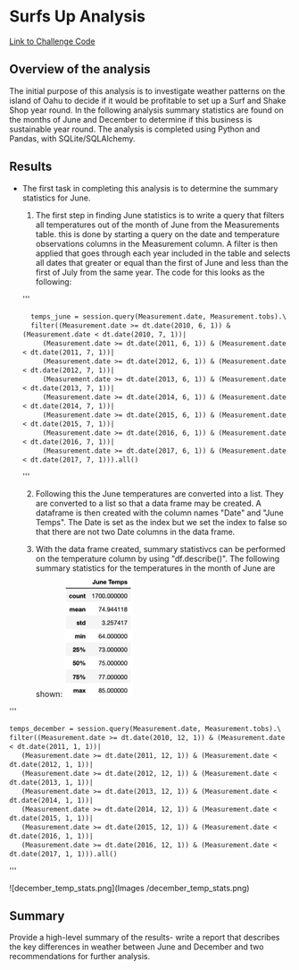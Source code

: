 # Surfs Up Analysis

[Link to Challenge Code](https://github.com/c-geisel/Surfs_Up/blob/main/SurfsUp_Challenge.ipynb)

## Overview of the analysis 
The initial purpose of this analysis is to investigate weather patterns on the island of Oahu to decide if it would be profitable to set up a Surf and Shake Shop year round. In the following analysis summary statistics are found on the months of June and December to determine if this business is sustainable year round. The analysis is completed using Python and Pandas, with SQLite/SQLAlchemy.

## Results 
- The first task in completing this analysis is to determine the summary statistics for June.
    1. The first step in finding June statistics is to write a query that filters all temperatures out of the month of June from the Measurements table. this is      done by starting a query on the date and temperature observations columns in the Measurement column. A filter is then applied that goes through each year           included in the table and selects all dates that greater or equal than the first of June and less than the first of July from the same year. The code for this looks as the following:

    '''

        temps_june = session.query(Measurement.date, Measurement.tobs).\
        filter((Measurement.date >= dt.date(2010, 6, 1)) & (Measurement.date < dt.date(2010, 7, 1))|
           (Measurement.date >= dt.date(2011, 6, 1)) & (Measurement.date < dt.date(2011, 7, 1))|
           (Measurement.date >= dt.date(2012, 6, 1)) & (Measurement.date < dt.date(2012, 7, 1))|
           (Measurement.date >= dt.date(2013, 6, 1)) & (Measurement.date < dt.date(2013, 7, 1))|
           (Measurement.date >= dt.date(2014, 6, 1)) & (Measurement.date < dt.date(2014, 7, 1))|
           (Measurement.date >= dt.date(2015, 6, 1)) & (Measurement.date < dt.date(2015, 7, 1))|
           (Measurement.date >= dt.date(2016, 6, 1)) & (Measurement.date < dt.date(2016, 7, 1))|
           (Measurement.date >= dt.date(2017, 6, 1)) & (Measurement.date < dt.date(2017, 7, 1))).all()

    '''
    
    2. Following this the June temperatures are converted into a list. They are converted to a list so that a data frame may be created. A dataframe is then created with the column names "Date" and "June Temps". The Date is set as the index but we set the index to false so that there are not two Date columns in the data frame. 


    3. With the data frame created, summary statistivcs can be performed on the temperature column by using "df.describe()". The following summary statistics for the temperatures in the month of June are shown:
![june_temp_stats.png](Images/june_temp_stats.png)

'''

    temps_december = session.query(Measurement.date, Measurement.tobs).\
    filter((Measurement.date >= dt.date(2010, 12, 1)) & (Measurement.date < dt.date(2011, 1, 1))|
       (Measurement.date >= dt.date(2011, 12, 1)) & (Measurement.date < dt.date(2012, 1, 1))|
       (Measurement.date >= dt.date(2012, 12, 1)) & (Measurement.date < dt.date(2013, 1, 1))|
       (Measurement.date >= dt.date(2013, 12, 1)) & (Measurement.date < dt.date(2014, 1, 1))|
       (Measurement.date >= dt.date(2014, 12, 1)) & (Measurement.date < dt.date(2015, 1, 1))|
       (Measurement.date >= dt.date(2015, 12, 1)) & (Measurement.date < dt.date(2016, 1, 1))|
       (Measurement.date >= dt.date(2016, 12, 1)) & (Measurement.date < dt.date(2017, 1, 1))).all()
'''

![december_temp_stats.png](Images /december_temp_stats.png)
## Summary 
Provide a high-level summary of the results- write a report that describes the key differences in weather between June and December and two recommendations for further analysis.


